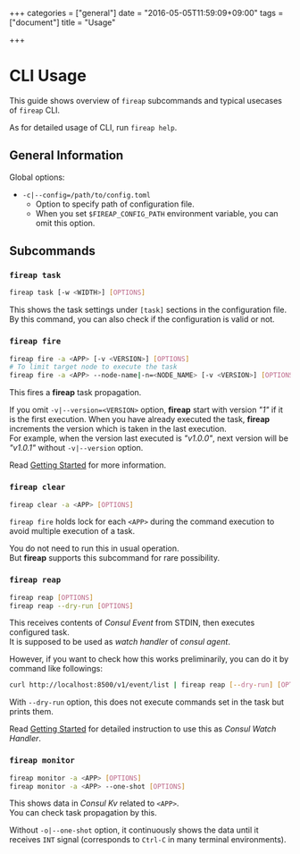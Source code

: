 +++
categories = ["general"]
date = "2016-05-05T11:59:09+09:00"
tags = ["document"]
title = "Usage"

+++

# CLI Usage

This guide shows overview of `fireap` subcommands and typical usecases of
`fireap` CLI.

As for detailed usage of CLI, run `fireap help`.

## General Information

Global options:

- `-c|--config=/path/to/config.toml`
  - Option to specify path of configuration file.
  - When you set `$FIREAP_CONFIG_PATH` environment variable, you can omit this
option.

## Subcommands

### `fireap task`

```bash
fireap task [-w <WIDTH>] [OPTIONS]
```

This shows the task settings under `[task]` sections in the configuration file.  
By this command, you can also check if the configuration is valid or not.

### `fireap fire`

```bash
fireap fire -a <APP> [-v <VERSION>] [OPTIONS]
# To limit target node to execute the task
fireap fire -a <APP> --node-name|-n=<NODE_NAME> [-v <VERSION>] [OPTIONS]
```

This fires a **fireap** task propagation.

If you omit `-v|--version=<VERSION>` option, **fireap** start with version _"1"_
if it is the first execution.
When you have already executed the task, **fireap** increments the version
which is taken in the last execution.  
For example, when the version last executed is _"v1.0.0"_, next version will be
_"v1.0.1"_ without `-v|--version` option.

Read [Getting Started](../tutorial) for more information.

### `fireap clear`

```bash
fireap clear -a <APP> [OPTIONS]
```

`fireap fire` holds lock for each `<APP>` during the command execution to avoid
multiple execution of a task.

You do not need to run this in usual operation.  
But **fireap** supports this subcommand for rare possibility.

### `fireap reap`

```bash
fireap reap [OPTIONS]
fireap reap --dry-run [OPTIONS]
```

This receives contents of _Consul Event_ from STDIN, then executes configured
task.  
It is supposed to be used as _watch handler_ of _consul agent_.

However, if you want to check how this works preliminarily, you can do it by
command like followings:

```bash
curl http://localhost:8500/v1/event/list | fireap reap [--dry-run] [OPTIONS]
```

With `--dry-run` option, this does not execute commands set in the task but
prints them.

Read [Getting Started](../tutorial) for detailed instruction to use this
as _Consul Watch Handler_.

### `fireap monitor`

```bash
fireap monitor -a <APP> [OPTIONS]
fireap monitor -a <APP> --one-shot [OPTIONS]
```

This shows data in _Consul Kv_ related to `<APP>`.  
You can check task propagation by this.

Without `-o|--one-shot` option, it continuously shows the data until it
receives `INT` signal (corresponds to `Ctrl-C` in many terminal
environments).
